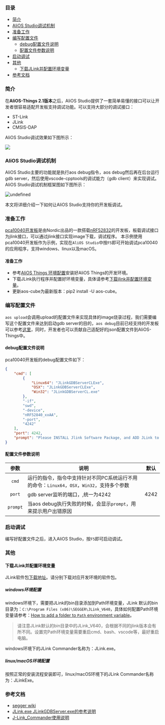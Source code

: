 ### 目录

* [简介](#简介)
* [AliOS Studio调试机制](#alios-studio调试机制)
* [准备工作](#准备工作)
* [编写配置文件](#编写配置文件)
	* [debug配置文件说明](#debug配置文件说明)
	* [配置文件参数说明](#配置文件参数说明)
* [启动调试](#启动调试)
* [其他](#其他)
	* [下载JLink并配置环境变量](#下载jlink并配置环境变量)
* [参考文档](#参考文档)

### 简介

在**AliOS-Things 2.1版本**之后，AliOS Studio提供了一套简单易懂的接口可以让开发者很容易适配开发板支持调试功能。可以支持大部分的调试接口：

* ST-Link
* JLink
* CMSIS-DAP

AliOS Studio调试效果如下图所示：

![](https://img.alicdn.com/tfs/TB1aWkRLMHqK1RjSZFEXXcGMXXa-1140-820.gif)

### AliOS Studio调试机制

AliOS Studio主要的功能就是执行aos debug指令，aos debug然后再在后台运行gdb server，然后使用vscode-cpptools的调试能力（gdb client）来实现调试。AliOS Studio调试机制框架图如下图所示：

![undefined](https://img.alicdn.com/tfs/TB1UUDjirH1gK0jSZFwXXc7aXXa-457-540.png) 

本文将详细介绍一下如何让AliOS Studio支持你的开发板调试。

### 准备工作

[pca10040开发板](http://www.keil.com/boards2/nordicsemiconductors/nrf52pca10040/)是由Nordic出品的一款搭载[nRF52832](https://www.nordicsemi.com/Products/Low-power-short-range-wireless/nRF5283)的开发板，板载调试接口为jlink接口，可以通过jlink接口实现image下载，调试程序。
本示例使用pca10040开发板作为示例，实现在`AliOS Studio`中按`F5`即可开始调试pca10040的应用程序，支持windows、linux以及macOS。

#### 准备工作

* 参考[AliOS Things 环境配置](https://github.com/alibaba/AliOS-Things/wiki/AliOS-Things-Environment-Setup.zh)安装好AliOS Things的开发环境。
* 下载JLink执行程序并配置好环境变量，具体请参考[下载jlink并配置环境变量](#下载jlink并配置环境变量)。
* 更新aos-cube为最新版本：pip2 install -U aos-cube。

### 编写配置文件

`aos upload`会调用upload的配置文件来实现具体的image烧录过程，我们需要编写这个配置文件来达到启动gdb server的目的，`aos debug`目前已经支持的开发板可以参考[这里](https://github.com/alibaba/AliOS-Things/tree/master/build/site_scons/debug)，同时，开发者也可以贡献自己适配好的json配置文件到AliOS-Things中。

#### debug配置文件说明

pca10040开发板的debug配置文件如下：

```json
{
    "cmd": [
        {
            "Linux64": "JLinkGDBServerCLExe", 
            "OSX": "JLinkGDBServerCLExe", 
            "Win32": "JLinkGDBServerCL.exe"
        }, 
        "-if", 
        "swd", 
        "-device", 
        "nRF52840_xxAA", 
        "-port", 
        "4242"
    ], 
    "port": 4242, 
    "prompt": "Please INSTALL Jlink Software Package, and ADD JLink to PATH environment, check: www.github.com/alibaba/AliOS-Things/wiki/debug", 
}
```

#### 配置文件参数说明

|参数|说明|默认|
|:---:|---|---|
|`cmd`|运行的指令，指令中支持针对不同PC系统运行不用的命令：`Linux64`，`OSX`，`Win32`，支持多个参数||
|`port`|gdb server监听的端口，,统一为4242|4242|
|`prompt`|当aos debug执行失败的时候，会显示`prompt`，用来提示用户出错原因||

### 启动调试

编写好配置文件之后，进入AliOS Studio，按`F5`即可启动调试。

### 其他

#### 下载JLink并配置环境变量

JLink软件包[下载地址](https://www.segger.com/downloads/jlink/#J-LinkSoftwareAndDocumentationPack)。请分别下载对应开发环境的软件包。

##### windows环境配置

windows环境下，需要把JLink的bin目录添加到Path环境变量，JLink 默认的bin目录为：`C:\Program Files (x86)\SEGGER\JLink_V640`，具体如何配置Path环境变量请参考：[How to add a folder to `Path` environment variable](https://stackoverflow.com/questions/44272416/how-to-add-a-folder-to-path-environment-variable-in-windows-10-with-screensho)。

> 请注意JLink默认的bin目录中的JLink_V640，会根据不同的jlink版本会有所不同。设置完Path环境变量需要重启cmd、bash、vscode等，最好重启电脑。

windows环境下的JLink Commander名称为：JLink.exe。

##### linux/macOS环境配置

按照正常的安装流程安装即可，linux/macOS环境下的JLink Commander名称为：JLinkExe。

### 参考文档
* [segger wiki](https://wiki.segger.com/Main_Page)
* [JLink.exe JLinkGDBServer.exe的参考说明](https://www.segger.com/downloads/jlink/UM08001_JLink.pdf)
* [J-Link_Commander使用说明](https://wiki.segger.com/J-Link_Commander)